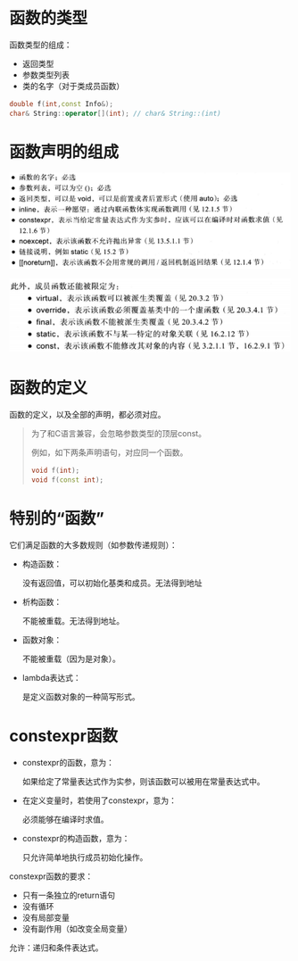 # 函数的类型

函数类型的组成：

- 返回类型
- 参数类型列表
- 类的名字（对于类成员函数）



```C++
double f(int,const Info&);
char& String::operator[](int); // char& String::(int)
```



# 函数声明的组成

![image-20220723183621040](%E5%87%BD%E6%95%B0%E5%A3%B0%E6%98%8E.assets/image-20220723183621040.png)



![image-20220723183632280](%E5%87%BD%E6%95%B0%E5%A3%B0%E6%98%8E.assets/image-20220723183632280-16585725924691.png)





# 函数的定义

函数的定义，以及全部的声明，都必须对应。

> 为了和C语言兼容，会忽略参数类型的顶层const。
>
> 例如，如下两条声明语句，对应同一个函数。
>
> ```C++
> void f(int);
> void f(const int);
> ```



# 特别的“函数”

它们满足函数的大多数规则（如参数传递规则）：

- 构造函数：

  没有返回值，可以初始化基类和成员。无法得到地址

- 析构函数：

  不能被重载。无法得到地址。

- 函数对象：

  不能被重载（因为是对象）。

- lambda表达式：

  是定义函数对象的一种简写形式。



# constexpr函数

- constexpr的函数，意为：

  如果给定了常量表达式作为实参，则该函数可以被用在常量表达式中。

- 在定义变量时，若使用了constexpr，意为：

  必须能够在编译时求值。

- constexpr的构造函数，意为：

  只允许简单地执行成员初始化操作。







constexpr函数的要求：

- 只有一条独立的return语句
- 没有循环
- 没有局部变量
- 没有副作用（如改变全局变量）

允许：递归和条件表达式。









